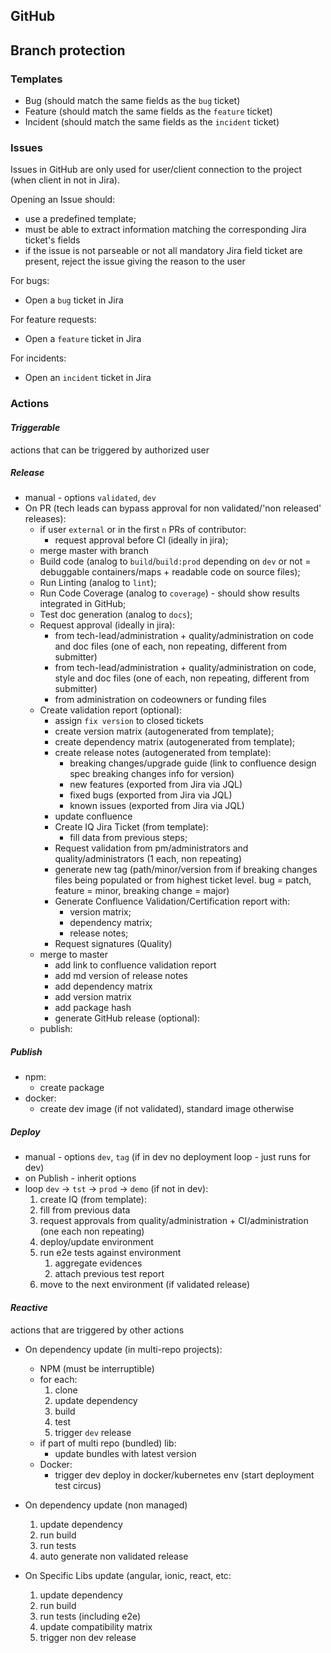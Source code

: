 ## GitHub

## Branch protection

### Templates

 - Bug (should match the same fields as the `bug` ticket)
 - Feature (should match the same fields as the `feature` ticket)
 - Incident (should match the same fields as the `incident` ticket)

### Issues

Issues in GitHub are only used for user/client connection to the project (when client in not in Jira).

Opening an Issue should:

 - use a predefined template;
 - must be able to extract information matching the corresponding Jira ticket's fields
 - if the issue is not parseable or not all mandatory Jira field ticket are present, reject the issue giving the reason to the user

For bugs:
 - Open a `bug` ticket in Jira

For feature requests:
 - Open a `feature` ticket in Jira

For incidents:
 - Open an `incident` ticket in Jira

### Actions

#### ***Triggerable***
actions that can be triggered by authorized user

##### Release
 - manual - options `validated`, `dev`
 - On PR (tech leads can bypass approval for non validated/'non released' releases):
   - if user `external` or in the first `n` PRs of contributor:
     - request approval before CI (ideally in jira);
   - merge master with branch
   - Build code (analog to `build`/`build:prod` depending on `dev` or not = debuggable containers/maps + readable code on source files);
   - Run Linting (analog to `lint`);
   - Run Code Coverage (analog to `coverage`) - should show results integrated in GitHub;
   - Test doc generation (analog to `docs`);
   - Request approval (ideally in jira):
     - from tech-lead/administration + quality/administration on code and doc files (one of each, non repeating, different from submitter)
     - from tech-lead/administration + quality/administration on code, style and doc files (one of each, non repeating, different from submitter)
     - from administration on codeowners or funding files
   - Create validation report (optional):
     - assign `fix version` to closed tickets 
     - create version matrix (autogenerated from template);
     - create dependency matrix (autogenerated from template);
     - create release notes (autogenerated from template):
       - breaking changes/upgrade guide (link to confluence design spec breaking changes info for version)
       - new features (exported from Jira via JQL)
       - fixed bugs (exported from Jira via JQL)
       - known issues (exported from Jira via JQL)
     - update confluence
     - Create IQ Jira Ticket (from template):
       - fill data from previous steps;
     - Request validation from pm/administrators and quality/administrators (1 each, non repeating)
     - generate new tag (path/minor/version from if breaking changes files being populated or from highest ticket level. bug = patch, feature = minor, breaking change = major)
     - Generate Confluence Validation/Certification report with:
       - version matrix;
       - dependency matrix;
       - release notes;
     - Request signatures (Quality)
   - merge to master
     - add link to confluence validation report
     - add md version of release notes
     - add dependency matrix
     - add version matrix
     - add package hash
     - generate GitHub release (optional):
   - publish:
     
##### Publish
- npm:
  - create package
- docker:
    - create dev image (if not validated), standard image otherwise

##### Deploy
 - manual - options `dev`, `tag` (if in dev no deployment loop - just runs for dev)
 - on Publish - inherit options
 - loop `dev` -> `tst` -> `prod` -> `demo` (if not in dev):
   1. create IQ (from template):
     1. fill from previous data
     2. request approvals from quality/administration + CI/administration (one each non repeating)
     3. deploy/update environment
     4. run e2e tests against environment
        1. aggregate evidences
        2. attach previous test report
   2. move to the next environment (if validated release)


#### ***Reactive***
actions that are triggered by other actions

 - On dependency update (in multi-repo projects):
   - NPM (must be interruptible)
   - for each:
       1. clone
       2. update dependency
       3. build
       4. test
       5. trigger `dev` release
   - if part of multi repo (bundled) lib:
       - update bundles with latest version
   - Docker:
       - trigger dev deploy in docker/kubernetes env (start deployment test circus)

- On dependency update (non managed)
  1. update dependency
  2. run build
  3. run tests
  4. auto generate non validated release
 

 - On Specific Libs update (angular, ionic, react, etc:
   1. update dependency
   2. run build
   3. run tests (including e2e)
   4. update compatibility matrix
   5. trigger non dev release